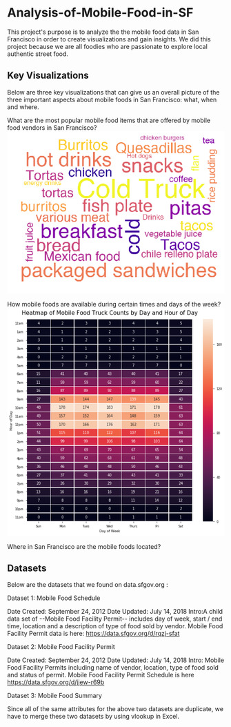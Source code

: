 # Analysis-of-Mobile-Food-in-SF


This project's purpose is to analyze the the mobile food data in San Francisco in order to create visualizations and gain insights. We did this project because we are all foodies who are passionate to explore local authentic street food. 

## Key Visualizations
Below are three key visualizations that can give us an overall picture of the three important aspects about mobile foods in San Francisco: what, when and where. 

What are the most popular mobile food items that are offered by mobile food vendors in San Francisco?
![](Visualization%20Images/MobileFoodWordCloud.png)

How mobile foods are available during certain times and days of the week?
![](Visualization%20Images/MobileFoodHeatmap.png)

Where in San Francisco are the mobile foods located?




## Datasets
Below are the datasets that we found on data.sfgov.org :

Dataset 1: Mobile Food Schedule

Date Created: September 24, 2012
Date Updated: July 14, 2018
Intro:A child data set of --Mobile Food Facility Permit-- includes day of week, start / end time, location and a description of type of food sold by vendor. Mobile Food Facility Permit data is here: https://data.sfgov.org/d/rqzj-sfat

Dataset 2: Mobile Food Facility Permit

Date Created: September 24, 2012
Date Updated: July 14, 2018
Intro: Mobile Food Facility Permits including name of vendor, location, type of food sold and status of permit. Mobile Food Facility Permit Schedule is here https://data.sfgov.org/d/jjew-r69b

Dataset 3: Mobile Food Summary

Since all of the same attributes for the above two datasets are duplicate, we have to merge these two datasets by using vlookup in Excel.
